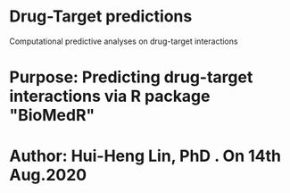 # Drug-Target predictions
Computational predictive analyses on drug-target interactions


# Purpose: Predicting drug-target interactions via R package "BioMedR"

# Author: Hui-Heng Lin, PhD . On 14th Aug.2020
